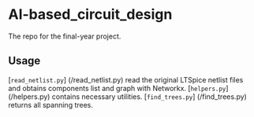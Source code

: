 # AI-based_circuit_design

The repo for the final-year project. 

## Usage
[`read_netlist.py`] (/read_netlist.py) read the original LTSpice netlist files and obtains components list and graph with Networkx. [`helpers.py`] (/helpers.py) contains necessary utilities. [`find_trees.py`] (/find_trees.py) returns all spanning trees. 